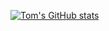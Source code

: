 [![Tom's GitHub stats](https://github-readme-stats.vercel.app/api?username=TomPope94&show_icons=true&theme=dracula)](https://github.com/anuraghazra/github-readme-stats)
